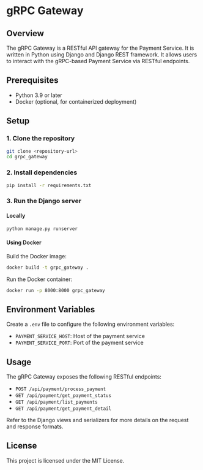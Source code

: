 
# gRPC Gateway

## Overview

The gRPC Gateway is a RESTful API gateway for the Payment Service. It is written in Python using Django and Django REST framework. It allows users to interact with the gRPC-based Payment Service via RESTful endpoints.

## Prerequisites

- Python 3.9 or later
- Docker (optional, for containerized deployment)

## Setup

### 1. Clone the repository

```sh
git clone <repository-url>
cd grpc_gateway
```

### 2. Install dependencies

```sh
pip install -r requirements.txt
```

### 3. Run the Django server

#### Locally

```sh
python manage.py runserver
```

#### Using Docker

Build the Docker image:

```sh
docker build -t grpc_gateway .
```

Run the Docker container:

```sh
docker run -p 8000:8000 grpc_gateway
```

## Environment Variables

Create a `.env` file to configure the following environment variables:

- `PAYMENT_SERVICE_HOST`: Host of the payment service
- `PAYMENT_SERVICE_PORT`: Port of the payment service

## Usage

The gRPC Gateway exposes the following RESTful endpoints:

- `POST /api/payment/process_payment`
- `GET /api/payment/get_payment_status`
- `GET /api/payment/list_payments`
- `GET /api/payment/get_payment_detail`

Refer to the Django views and serializers for more details on the request and response formats.

## License

This project is licensed under the MIT License.